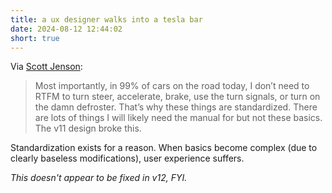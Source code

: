 ```yaml
---
title: a ux designer walks into a tesla bar
date: 2024-08-12 12:44:02
short: true
---
```


Via [Scott Jenson](https://jenson.org/tesla/):

> Most importantly, in 99% of cars on the road today, I don’t need to RTFM to turn steer, accelerate, brake, use the turn signals, or turn on the damn defroster. That’s why these things are standardized. There are lots of things I will likely need the manual for but not these basics. The v11 design broke this.

Standardization exists for a reason. When basics become complex (due to clearly baseless modifications), user experience suffers.

*This doesn't appear to be fixed in v12, FYI.*
